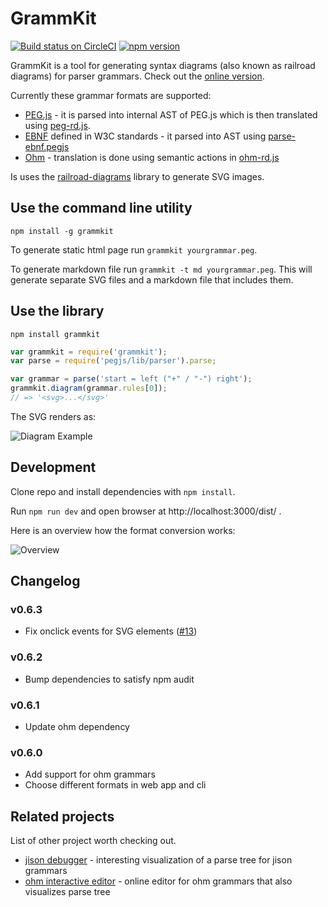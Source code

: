 # GrammKit

[![Build status on CircleCI](https://circleci.com/gh/dundalek/GrammKit.svg?style=shield)](https://circleci.com/gh/dundalek/GrammKit) [![npm version](https://img.shields.io/npm/v/grammkit.svg)](https://www.npmjs.com/package/grammkit)


GrammKit is a tool for generating syntax diagrams (also known as railroad diagrams) for parser grammars. Check out the [online version](http://dundalek.com/GrammKit/).

Currently these grammar formats are supported:
- [PEG.js](http://pegjs.org) - it is parsed into internal AST of PEG.js which is then translated using [peg-rd.js](./lib/peg-rd.js).
- [EBNF](http://www.w3.org/TR/2004/REC-xml11-20040204/#sec-notation) defined in W3C standards - it parsed into AST using [parse-ebnf.pegjs](./lib/parse-ebnf.pegjs)
- [Ohm](https://github.com/harc/ohm) - translation is done using semantic actions in [ohm-rd.js](./lib/ohm-rd.js)

Is uses the [railroad-diagrams](https://github.com/tabatkins/railroad-diagrams) library to generate SVG images.

## Use the command line utility

`npm install -g grammkit`

To generate static html page run `grammkit yourgrammar.peg`.

To generate markdown file run `grammkit -t md yourgrammar.peg`.
This will generate separate SVG files and a markdown file that includes them.

## Use the library

`npm install grammkit`

```javascript
var grammkit = require('grammkit');
var parse = require('pegjs/lib/parser').parse;

var grammar = parse('start = left ("+" / "-") right');
grammkit.diagram(grammar.rules[0]);
// => '<svg>...</svg>'

```

The SVG renders as:

![Diagram Example](example.png)

## Development

Clone repo and install dependencies with `npm install`.

Run `npm run dev` and open browser at http://localhost:3000/dist/ .

Here is an overview how the format conversion works:

![Overview](./doc/overview.svg)

## Changelog

### v0.6.3

- Fix onclick events for SVG elements ([#13](https://github.com/dundalek/GrammKit/pull/13))

### v0.6.2

- Bump dependencies to satisfy npm audit

### v0.6.1

- Update ohm dependency

### v0.6.0

- Add support for ohm grammars
- Choose different formats in web app and cli

## Related projects

List of other project worth checking out.

- [jison debugger](http://nolanlawson.github.io/jison-debugger/) - interesting visualization of a parse tree for jison grammars
- [ohm interactive editor](https://ohmlang.github.io/editor/) - online editor for ohm grammars that also visualizes parse tree
